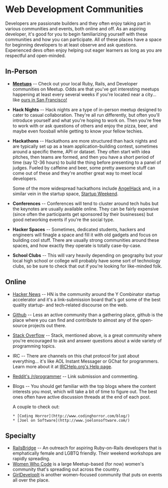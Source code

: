 # Web Development Communities

Developers are passionate builders and they often enjoy taking part in various communities and events, both online and off.  As an aspiring developer, it's good for you to begin familiarizing yourself with these communities and how you can participate.  All of these places have a space for beginning developers to at least observe and ask questions.  Experienced devs often enjoy helping out eager learners as long as you are respectful and open-minded.

## In-Person

* **[Meetups](http://www.meetup.com)** -- Check out your local Ruby, Rails, and Developer communities on Meetup.  Odds are that you've got interesting meetups happening at least every several weeks if you're located near a city... like [ours in San Francisco!](http://www.meetup.com/Learn-Web-Development-Paired-Programming-in-SF/)
* **Hack Nights** -- Hack nights are a type of in-person meetup designed to cater to casual collaboration.  They're all run differently, but often you'll introduce yourself and what you're hoping to work on.  Then you're free to work with or ask questions of others and enjoy the pizza, beer, and maybe even foosball while getting to know your fellow techies.
* **Hackathons** -- Hackathons are more structured than hack nights and are typically set up as a team application-building contest, sometimes around a specific theme, API or dataset.  They often start with idea pitches, then teams are formed, and then you have a short period of time (say 12-36 hours) to build the thing before presenting to a panel of judges.  Fueled by caffeine and beer, some pretty awesome stuff can come out of these and they're another great way to meet local developers.

    Some of the more widespread hackathons include [AngelHack](http://www.angelhack.com) and, in a similar vein in the startup space, [Startup Weekend](http://www.startupweekend.org/).

* **Conferences** -- Conferences will tend to cluster around tech hubs but the keynotes are usually available online.  They can be fairly expensive (since often the participants get sponsored by their businesses) but good networking events if you're the social type.
* **Hacker Spaces** -- Sometimes, dedicated students, hackers and engineers will finagle a space and fill it with old gadgets and focus on building cool stuff.  There are usually strong communities around these spaces, and how exactly they operate is totally case-by-case.
* **School Clubs** -- This will vary heavily depending on geography but your local high school or college will probably have some sort of technology clubs, so be sure to check that out if you're looking for like-minded folk.

## Online
* [Hacker News](http://news.ycombinator.com) -- HN is the community around the Y Combinator startup accelerator and it's a link-submission board that's got some of the best quality startup- and tech-related discourse on the web.
* [Github](http://www.github.com) -- Less an active community than a gathering place, github is the place where you can find and contribute to almost any of the open-source projects out there.
* [Stack Overflow](http://www.stackoverflow.com) -- Stack, mentioned above, is a great community where you're encouraged to ask and answer questions about a wide variety of programming topics.
* IRC -- There are channels on this chat protocol for just about everything... it's like AOL Instant Messager or GChat for programmers.  Learn more about it at [IRCHelp.org's Help page](http://www.irchelp.org/irchelp/new2irc.html).
* [Reddit's /r/programmer](http://www.reddit.com/r/programming/) -- Link submission and commenting.
* Blogs -- You should get familiar with the top blogs where the content interests you most, which will take a bit of time to figure out.  The best ones often have active discussion threads at the end of each post.

    A couple to check out:

      * [Coding Horror](http://www.codinghorror.com/blog/)
      * [Joel on Software](http://www.joelonsoftware.com/)

## Specialty
* [RailsBridge](http://workshops.railsbridge.org/) -- An outreach for aspiring Ruby-on-Rails developers that is emphatically female and LGBTQ friendly.  Their weekend workshops are rapidly spreading.
* [Women Who Code](http://www.meetup.com/Women-Who-Code-SF/) is a large Meetup-based (for now) women's community that's spreading out across the country.
* [GirlDevelopIt](http://www.girldevelopit.com/) is another women-focused community that puts on events all over the place.
